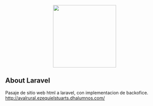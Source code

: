 <p align="center"><img src="http://www.avalrural.com.ar/img/logo.png" width="200"></p>


## About Laravel

Pasaje de sitio web html a laravel, con implementacion de backofice.
http://avalrural.ezequielstuarts.dhalumnos.com/

